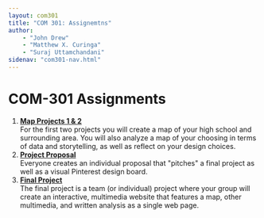 ```yaml
---
layout: com301
title: "COM 301: Assignemtns"
author:
    - "John Drew"
    - "Matthew X. Curinga"
    - "Suraj Uttamchandani"
sidenav: "com301-nav.html"
---
```


COM-301 Assignments
===================

1. **[Map Projects 1 & 2](map-projects.html)**\
   For the first two projects you will create a map of your high school and surrounding area. You will also analyze a map of your choosing in terms of data and storytelling,
   as well as reflect on your design choices.
2. **[Project Proposal](proposal.html)**\
   Everyone creates an individual proposal that "pitches" a final project as well
   as a visual Pinterest design board.
3. **[Final Project](final.html)**\
   The final project is a team (or individual) project where your group will
   create an interactive, multimedia website that features a map, other
   multimedia, and written analysis as a single web page.